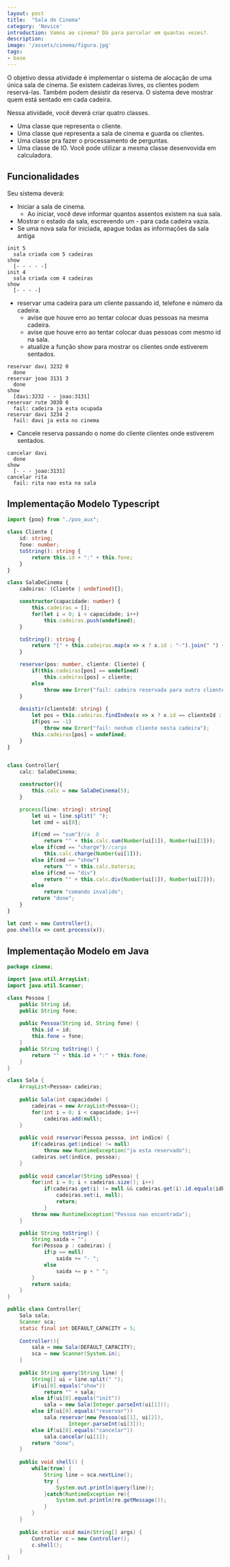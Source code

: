 ```yaml
---
layout: post
title:  "Sala de Cinema"
category: 'Novice' 
introduction: Vamos ao cinema? Dá para parcelar em quantas vezes?.
description:
image: '/assets/cinema/figura.jpg'
tags:
- base
---
```


O objetivo dessa atividade é implementar o sistema de alocação de uma única sala de cinema. Se existem cadeiras livres, os clientes podem reservá-las. Também podem desistir da reserva. O sistema deve mostrar quem está sentado em cada cadeira.

Nessa atividade, você deverá criar quatro classes.
- Uma classe que representa o cliente.
- Uma classe que representa a sala de cinema e guarda os clientes.
- Uma classe pra fazer o processamento de perguntas.
- Uma classe de IO. Você pode utilizar a mesma classe desenvovida em calculadora.

## Funcionalidades
Seu sistema deverá:

- Iniciar a sala de cinema. 
    - Ao iniciar, você deve informar quantos assentos existem na sua sala.
- Mostrar o estado da sala, escrevendo um - para cada cadeira vazia.
- Se uma nova sala for iniciada, apague todas as informações da sala antiga
```
init 5
  sala criada com 5 cadeiras
show
  [- - - - -]
init 4
  sala criada com 4 cadeiras
show
  [- - - -]
```

- reservar uma cadeira para um cliente passando id, telefone e número da cadeira.
    - avise que houve erro ao tentar colocar duas pessoas na mesma cadeira.
    - avise que houve erro ao tentar colocar duas pessoas com mesmo id na sala.
    - atualize a função show para mostrar os clientes onde estiverem sentados.
```
reservar davi 3232 0
  done
reservar joao 3131 3
  done
show
  [davi:3232 - - joao:3131]
reservar rute 3030 0
  fail: cadeira ja esta ocupada
reservar davi 3234 2
  fail: davi ja esta no cinema
```

- Cancele reserva passando o nome do cliente
 clientes onde estiverem sentados.
```
cancelar davi
  done
show
  [- - - joao:3131]
cancelar rita
  fail: rita nao esta na sala
```

## Implementação Modelo Typescript


```typescript
import {poo} from "./poo_aux";

class Cliente {
    id: string;
    fone: number;
    toString(): string {
        return this.id + ":" + this.fone;
    }
}

class SalaDeCinema {
    cadeiras: (Cliente | undefined)[];

    constructor(capacidade: number) {
        this.cadeiras = [];
        for(let i = 0; i < capacidade; i++)
            this.cadeiras.push(undefined);
    }

    toString(): string {
        return "[" + this.cadeiras.map(x => x ? x.id : "-").join(" ") + "]";
    }

    reservar(pos: number, cliente: Cliente) {
        if(this.cadeiras[pos] == undefined)
            this.cadeiras[pos] = cliente;
        else
            throw new Error("fail: cadeira reservada para outro cliente");
    }
    
    desistir(clienteId: string) {
        let pos = this.cadeiras.findIndex(x => x ? x.id == clienteId : false);
        if(pos == -1)
            throw new Error("fail: nenhum cliente nesta cadeira");
        this.cadeiras[pos] = undefined;
    }
}


class Controller{
    calc: SalaDeCinema;

    constructor(){
        this.calc = new SalaDeCinema(5);
    }

    process(line: string): string{
        let ui = line.split(" ");
        let cmd = ui[0];

        if(cmd == "sum")//a  b
            return "" + this.calc.sum(Number(ui[1]), Number(ui[2]));
        else if(cmd == "charge")//carga
            this.calc.charge(Number(ui[1]));
        else if(cmd == "show")
            return "" + this.calc.bateria;
        else if(cmd == "div")
            return "" + this.calc.div(Number(ui[1]), Number(ui[2]));
        else
            return "comando invalido";
        return "done";
    }
}

let cont = new Controller();
poo.shell(x => cont.process(x));

```

## Implementação Modelo em Java

```java
package cinema;

import java.util.ArrayList;
import java.util.Scanner;

class Pessoa {
    public String id;
    public String fone;
    
    public Pessoa(String id, String fone) {
        this.id = id;
        this.fone = fone;
    }
    public String toString() {
        return "" + this.id + ":" + this.fone;
    }    
}

class Sala {
    ArrayList<Pessoa> cadeiras;
    
    public Sala(int capacidade) {
        cadeiras = new ArrayList<Pessoa>();
        for(int i = 0; i < capacidade; i++)
            cadeiras.add(null);
    }
    
    public void reservar(Pessoa pessoa, int indice) {
        if(cadeiras.get(indice) != null)
            throw new RuntimeException("ja esta reservado");
        cadeiras.set(indice, pessoa);
    }
    
    public void cancelar(String idPessoa) {
        for(int i = 0; i < cadeiras.size(); i++)
            if(cadeiras.get(i) != null && cadeiras.get(i).id.equals(idPessoa)) {
                cadeiras.set(i, null);
                return;
            }
        throw new RuntimeException("Pessoa nao encontrada");
    }

    public String toString() {
        String saida = "";
        for(Pessoa p : cadeiras) {
            if(p == null)
                saida += "- ";
            else
                saida += p + " ";
        }
        return saida;
    }
}

public class Controller{
    Sala sala;
    Scanner sca;
    static final int DEFAULT_CAPACITY = 5;
    
    Controller(){
        sala = new Sala(DEFAULT_CAPACITY);
        sca = new Scanner(System.in);
    }
    
    public String query(String line) {
        String[] ui = line.split(" ");
        if(ui[0].equals("show"))
            return "" + sala;
        else if(ui[0].equals("init"))
            sala = new Sala(Integer.parseInt(ui[1]));
        else if(ui[0].equals("reservar"))
            sala.reservar(new Pessoa(ui[1], ui[2]), 
                    Integer.parseInt(ui[3]));
        else if(ui[0].equals("cancelar"))
            sala.cancelar(ui[1]);
        return "done";
    }
    
    public void shell() {
        while(true) {
            String line = sca.nextLine();
            try {
                System.out.println(query(line));
            }catch(RuntimeException re){
                System.out.println(re.getMessage());
            }
        }
    }
    
    public static void main(String[] args) {
        Controller c = new Controller();
        c.shell();
    }
}
```













